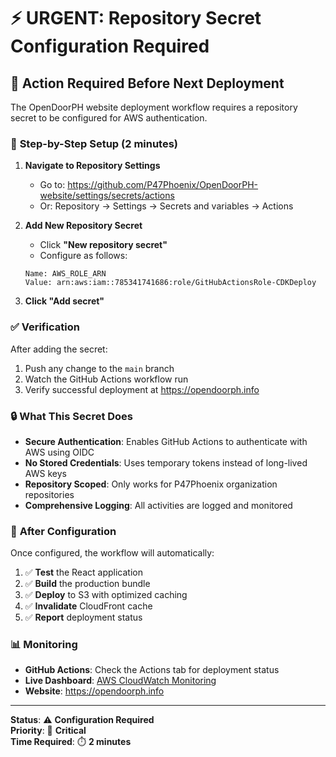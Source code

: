 # ⚡ URGENT: Repository Secret Configuration Required

## 🚨 **Action Required Before Next Deployment**

The OpenDoorPH website deployment workflow requires a repository secret to be configured for AWS authentication.

### 🔧 **Step-by-Step Setup (2 minutes)**

1. **Navigate to Repository Settings**
   - Go to: https://github.com/P47Phoenix/OpenDoorPH-website/settings/secrets/actions
   - Or: Repository → Settings → Secrets and variables → Actions

2. **Add New Repository Secret**
   - Click **"New repository secret"**
   - Configure as follows:
   
   ```
   Name: AWS_ROLE_ARN
   Value: arn:aws:iam::785341741686:role/GitHubActionsRole-CDKDeploy
   ```

3. **Click "Add secret"**

### ✅ **Verification**

After adding the secret:
1. Push any change to the `main` branch
2. Watch the GitHub Actions workflow run
3. Verify successful deployment at https://opendoorph.info

### 🔒 **What This Secret Does**

- **Secure Authentication**: Enables GitHub Actions to authenticate with AWS using OIDC
- **No Stored Credentials**: Uses temporary tokens instead of long-lived AWS keys
- **Repository Scoped**: Only works for P47Phoenix organization repositories
- **Comprehensive Logging**: All activities are logged and monitored

### 🚀 **After Configuration**

Once configured, the workflow will automatically:
1. ✅ **Test** the React application
2. ✅ **Build** the production bundle
3. ✅ **Deploy** to S3 with optimized caching
4. ✅ **Invalidate** CloudFront cache
5. ✅ **Report** deployment status

### 📊 **Monitoring**

- **GitHub Actions**: Check the Actions tab for deployment status
- **Live Dashboard**: [AWS CloudWatch Monitoring](https://us-east-1.console.aws.amazon.com/cloudwatch/home?region=us-east-1#dashboards:name=GitHubOIDC-Dashboard)
- **Website**: https://opendoorph.info

---

**Status**: ⚠️ **Configuration Required**  
**Priority**: 🔴 **Critical**  
**Time Required**: ⏱️ **2 minutes**
